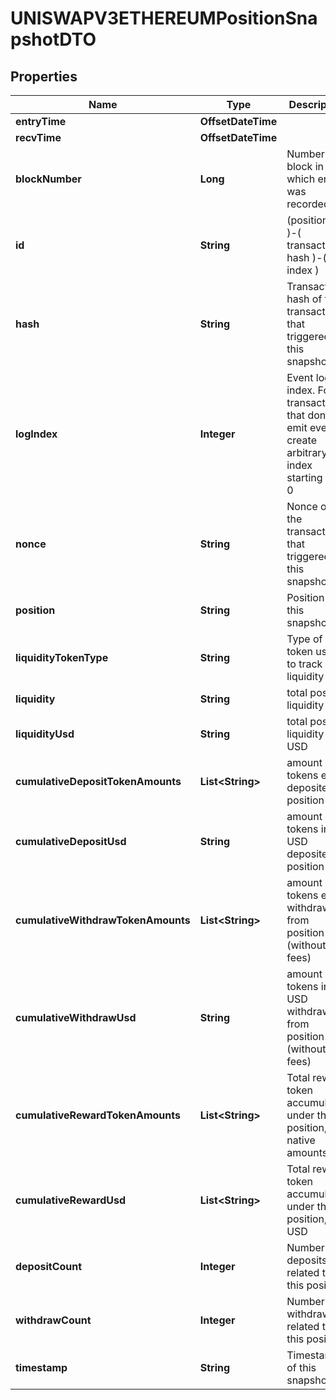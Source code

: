 

# UNISWAPV3ETHEREUMPositionSnapshotDTO



## Properties

| Name | Type | Description | Notes |
|------------ | ------------- | ------------- | -------------|
|**entryTime** | **OffsetDateTime** |  |  [optional] |
|**recvTime** | **OffsetDateTime** |  |  [optional] |
|**blockNumber** | **Long** | Number of block in which entity was recorded. |  [optional] |
|**id** | **String** |  (position id )-( transaction hash )-( log index )  |  [optional] |
|**hash** | **String** | Transaction hash of the transaction that triggered this snapshot |  [optional] |
|**logIndex** | **Integer** | Event log index. For transactions that don&#39;t emit event, create arbitrary index starting from 0 |  [optional] |
|**nonce** | **String** | Nonce of the transaction that triggered this snapshot |  [optional] |
|**position** | **String** | Position of this snapshot |  [optional] |
|**liquidityTokenType** | **String** | Type of token used to track liquidity |  [optional] |
|**liquidity** | **String** | total position liquidity |  [optional] |
|**liquidityUsd** | **String** | total position liquidity in USD |  [optional] |
|**cumulativeDepositTokenAmounts** | **List&lt;String&gt;** | amount of tokens ever deposited to position |  [optional] |
|**cumulativeDepositUsd** | **String** | amount of tokens in USD deposited to position |  [optional] |
|**cumulativeWithdrawTokenAmounts** | **List&lt;String&gt;** | amount of tokens ever withdrawn from position (without fees) |  [optional] |
|**cumulativeWithdrawUsd** | **String** | amount of tokens in USD withdrawn from position (without fees) |  [optional] |
|**cumulativeRewardTokenAmounts** | **List&lt;String&gt;** | Total reward token accumulated under this position, in native amounts |  [optional] |
|**cumulativeRewardUsd** | **List&lt;String&gt;** | Total reward token accumulated under this position, in USD |  [optional] |
|**depositCount** | **Integer** | Number of deposits related to this position |  [optional] |
|**withdrawCount** | **Integer** | Number of withdrawals related to this position |  [optional] |
|**timestamp** | **String** | Timestamp of this snapshot |  [optional] |



